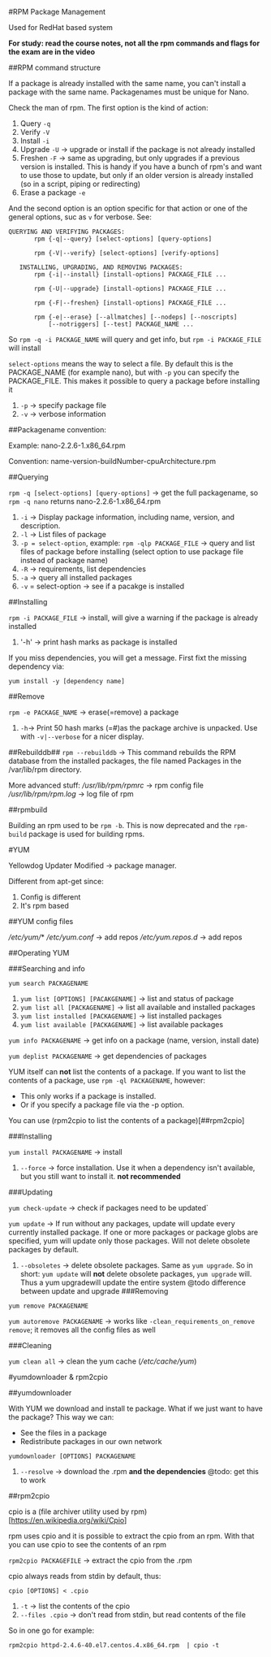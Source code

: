 #RPM Package Management

Used for RedHat based system

**For study: read the course notes, not all the rpm commands and flags for the exam are in the video**

##RPM command structure

If a package is already installed with the same name, you can't install a package with the same name. Packagenames must be unique for Nano.

Check the man of rpm. The first option is the kind of action:

1. Query `-q`
2. Verify `-V`
3. Install `-i`
4. Upgrade `-U` -> upgrade or install if the package is not already installed
5. Freshen `-F` -> same as upgrading, but only upgrades if a previous version is installed. This is handy if you have a bunch of rpm's and want to use those to update, but only if an older version is already installed (so in a script, piping or redirecting)
5. Erase a package `-e`

And the second option is an option specific for that action or one of the general options, suc as `v` for verbose. See:

```
QUERYING AND VERIFYING PACKAGES:
       rpm {-q|--query} [select-options] [query-options]

       rpm {-V|--verify} [select-options] [verify-options]

   INSTALLING, UPGRADING, AND REMOVING PACKAGES:
       rpm {-i|--install} [install-options] PACKAGE_FILE ...

       rpm {-U|--upgrade} [install-options] PACKAGE_FILE ...

       rpm {-F|--freshen} [install-options] PACKAGE_FILE ...

       rpm {-e|--erase} [--allmatches] [--nodeps] [--noscripts]
           [--notriggers] [--test] PACKAGE_NAME ...
```

So `rpm -q -i PACKAGE_NAME` will query and get info, but `rpm -i PACKAGE_FILE` will install 

`select-options` means the way to select a file. By default this is the PACKAGE_NAME (for example nano), but with `-p`  you can specify the PACKAGE_FILE. This makes it possible to query a package before installing it
  1. `-p` -> specify package file
  2. `-v` -> verbose information

##Packagename convention:

Example: nano-2.2.6-1.x86_64.rpm

Convention: name-version-buildNumber-cpuArchitecture.rpm

##Querying

`rpm -q [select-options] [query-options]` -> get the full packagename, so `rpm -q nano` returns nano-2.2.6-1.x86_64.rpm
  1. `-i` -> Display  package information, including name, version, and description.
  2. `-l` -> List files of package
  3. `-p = select-option`, example: `rpm -qlp PACKAGE_FILE` -> query and list files of package before installing (select option to use package file instead of package name)
  4. `-R` -> requirements, list dependencies
  5. `-a` -> query all installed packages
  6. `-v` = select-option  -> see if a pacakge is installed

##Installing

`rpm -i PACKAGE_FILE` -> install, will give a warning if the package is already installed
  1. '-h' -> print hash marks as package is installed

If you miss dependencies, you will get a message. First fixt the missing dependency via:

`yum install -y [dependency name]`

##Remove

`rpm -e PACKAGE_NAME` -> erase(=remove) a package
  1. `-h`-> Print 50 hash marks (=#)as the package archive is unpacked.  Use with `-v|--verbose` for a nicer display.
 
##Rebuilddb##
`rpm --rebuilddb` -> This command rebuilds the RPM database from the installed packages, the file named Packages in the /var/lib/rpm directory.

More advanced stuff:
*/usr/lib/rpm/rpmrc* -> rpm config file
*/usr/lib/rpm/rpm.log* -> log file of rpm

##rpmbuild

Building an rpm used to be `rpm -b`. This is now deprecated and the `rpm-build` package is used for building rpms. 

#YUM

Yellowdog Updater Modified -> package manager.

Different from apt-get since:
1. Config is different
2. It's rpm based

##YUM config files

*/etc/yum/**
*/etc/yum.conf* -> add repos
*/etc/yum.repos.d* -> add repos

##Operating YUM

###Searching and info

`yum search PACKAGENAME`

1. `yum list [OPTIONS] [PACAKGENAME]` -> list and status of package
2. `yum list all [PACKAGENAME]` -> list all available and installed packages
3. `yum list installed [PACKAGENAME]` -> list installed packages
4. `yum list available [PACKAGENAME]` -> list available packages

`yum info PACKAGENAME` -> get info on a package (name, version, install date)

`yum deplist PACKAGENAME` -> get dependencies of packages

YUM itself can **not** list the contents of a package. If you want to list the contents of a package, use `rpm -ql PACKAGENAME`, however:

- This only works if a package is installed.
- Or if you specify a package file via the -p option.

You can use (rpm2cpio to list the contents of a package)[##rpm2cpio]

###Installing

`yum install PACKAGENAME` -> install
  1. `--force` -> force installation. Use it when a dependency isn't available, but you still want to install it. **not recommended**

###Updating

`yum check-update` -> check if packages need to be updated`

`yum update` -> If  run  without  any packages, update will update every currently installed package.  If one or more packages or package globs are specified,  yum will update only those packages. Will not delete obsolete packages by default.
  1. `--obsoletes` -> delete obsolete packages. Same as `yum upgrade`. So in short: `yum update` will **not** delete obsolete packages, `yum upgrade` will. Thus a yum upgradewill update the entire system @todo difference between update and upgrade
###Removing

`yum remove PACKAGENAME`

`yum autoremove PACKAGENAME` -> works like `-clean_requirements_on_remove remove`; it removes all the config files as well

###Cleaning

`yum clean all` -> clean the yum cache (*/etc/cache/yum*)

#yumdownloader & rpm2cpio

##yumdownloader

With YUM we download and install te package. What if we just want to have the package? This way we can:

- See the files in a package
- Redistribute packages in our own network

`yumdownloader [OPTIONS] PACKAGENAME`
  1. `--resolve` -> download the .rpm **and the dependencies** @todo: get this to work


##rpm2cpio

cpio is a (file archiver utility used by rpm)[https://en.wikipedia.org/wiki/Cpio]

rpm uses cpio and it is possible to extract the cpio from an rpm. With that you can use cpio to see the contents of an rpm

`rpm2cpio PACKAGEFILE` -> extract the cpio from the .rpm

cpio always reads from stdin by default, thus:

`cpio [OPTIONS] < .cpio`
  1. `-t` -> list the contents of the cpio
  2. `--files .cpio` -> don't read from stdin, but read contents of the file

So in one go for example:

`rpm2cpio httpd-2.4.6-40.el7.centos.4.x86_64.rpm  | cpio -t`

